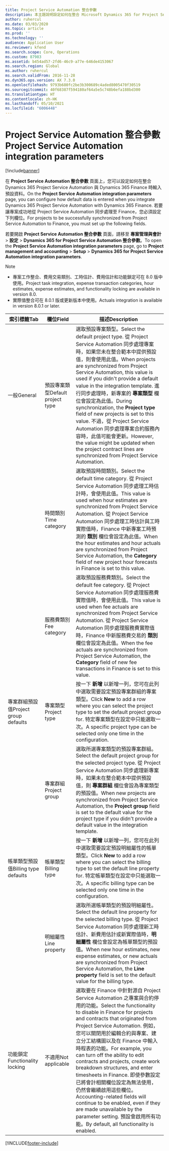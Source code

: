 ```yaml
---
title: Project Service Automation 整合參數
description: 本主題說明設定如何在整合 Microsoft Dynamics 365 for Project Service Automation 與 Microsoft Dynamics 365 Finance 時輸入預設資料的方法。
author: ruhercul
ms.date: 03/03/2020
ms.topic: article
ms.prod: ''
ms.technology: ''
audience: Application User
ms.reviewer: kfend
ms.search.scope: Core, Operations
ms.custom: 87983
ms.assetid: b454ad57-2fd6-46c9-a77e-646de4153067
ms.search.region: Global
ms.author: ruhercul
ms.search.validFrom: 2016-11-28
ms.dyn365.ops.version: AX 7.3.0
ms.openlocfilehash: 9793b680fc2be3b300689c4aded8005470f30519
ms.sourcegitcommit: 40f68387f594180af64a5e5c748b6efa188bd300
ms.translationtype: HT
ms.contentlocale: zh-HK
ms.lasthandoff: 05/10/2021
ms.locfileid: "6006448"
---
```

# <a name="project-service-automation-integration-parameters"></a><span data-ttu-id="ff5de-103">Project Service Automation 整合參數</span><span class="sxs-lookup"><span data-stu-id="ff5de-103">Project Service Automation integration parameters</span></span>

[!include[banner](../includes/banner.md)]

<span data-ttu-id="ff5de-104">在 **Project Service Automation 整合參數** 頁面上，您可以設定如何在整合 Dynamics 365 Project Service Automation 與 Dynamics 365 Finance 時輸入預設資料。</span><span class="sxs-lookup"><span data-stu-id="ff5de-104">On the **Project Service Automation integration parameters** page, you can configure how default data is entered when you integrate Dynamics 365 Project Service Automation with Dynamics 365 Finance.</span></span> <span data-ttu-id="ff5de-105">若要讓專案成功地從 Project Service Automation 同步處理至 Finance，您必須設定下列欄位。</span><span class="sxs-lookup"><span data-stu-id="ff5de-105">For projects to be successfully synchronized from Project Service Automation to Finance, you must set up the following fields.</span></span>

<span data-ttu-id="ff5de-106">若要開啟 **Project Service Automation 整合參數** 頁面，請移至 **專案管理與會計** \> **設定** \> **Dynamics 365 for Project Service Automation 整合參數**。</span><span class="sxs-lookup"><span data-stu-id="ff5de-106">To open the **Project Service Automation integration parameters** page, go to **Project management and accounting** \> **Setup** \> **Dynamics 365 for Project Service Automation integration parameters**.</span></span> 

> [!NOTE]
> - <span data-ttu-id="ff5de-107">專案工作整合、費用交易類別、工時估計、費用估計和功能鎖定可在 8.0 版中使用。</span><span class="sxs-lookup"><span data-stu-id="ff5de-107">Project task integration, expense transaction categories, hour estimates, expense estimates, and functionality locking are available in version 8.0.</span></span>
> - <span data-ttu-id="ff5de-108">實際值整合可在 8.0.1 版或更新版本中使用。</span><span class="sxs-lookup"><span data-stu-id="ff5de-108">Actuals integration is available in version 8.0.1 or later.</span></span>


| <span data-ttu-id="ff5de-109">索引標籤</span><span class="sxs-lookup"><span data-stu-id="ff5de-109">Tab</span></span>                    | <span data-ttu-id="ff5de-110">欄位</span><span class="sxs-lookup"><span data-stu-id="ff5de-110">Field</span></span>                | <span data-ttu-id="ff5de-111">描述</span><span class="sxs-lookup"><span data-stu-id="ff5de-111">Description</span></span> |
|------------------------|----------------------|-------------|
| <span data-ttu-id="ff5de-112">一般</span><span class="sxs-lookup"><span data-stu-id="ff5de-112">General</span></span>                | <span data-ttu-id="ff5de-113">預設專案類型</span><span class="sxs-lookup"><span data-stu-id="ff5de-113">Default project type</span></span> | <span data-ttu-id="ff5de-114">選取預設專案類型。</span><span class="sxs-lookup"><span data-stu-id="ff5de-114">Select the default project type.</span></span> <span data-ttu-id="ff5de-115">從 Project Service Automation 同步處理專案時，如果您未在整合範本中提供預設值，則會使用此值。</span><span class="sxs-lookup"><span data-stu-id="ff5de-115">When projects are synchronized from Project Service Automation, this value is used if you didn't provide a default value in the integration template.</span></span> <span data-ttu-id="ff5de-116">進行同步處理時，新專案的 **專案類型** 欄位會設定為此值。</span><span class="sxs-lookup"><span data-stu-id="ff5de-116">During synchronization, the **Project type** field of new projects is set to this value.</span></span> <span data-ttu-id="ff5de-117">不過，從 Project Service Automation 同步處理專案合約服務內容時，此值可能會更新。</span><span class="sxs-lookup"><span data-stu-id="ff5de-117">However, the value might be updated when the project contract lines are synchronized from Project Service Automation.</span></span> |
|                        | <span data-ttu-id="ff5de-118">時間類別</span><span class="sxs-lookup"><span data-stu-id="ff5de-118">Time category</span></span>        | <span data-ttu-id="ff5de-119">選取預設時間類別。</span><span class="sxs-lookup"><span data-stu-id="ff5de-119">Select the default time category.</span></span> <span data-ttu-id="ff5de-120">從 Project Service Automation 同步處理工時估計時，會使用此值。</span><span class="sxs-lookup"><span data-stu-id="ff5de-120">This value is used when hour estimates are synchronized from Project Service Automation.</span></span> <span data-ttu-id="ff5de-121">從 Project Service Automation 同步處理工時估計與工時實際值時，Finance 中新專案工時預測的 **類別** 欄位會設定為此值。</span><span class="sxs-lookup"><span data-stu-id="ff5de-121">When the hour estimates and hour actuals are synchronized from Project Service Automation, the **Category** field of new project hour forecasts in Finance is set to this value.</span></span> |
|                        | <span data-ttu-id="ff5de-122">服務費類別</span><span class="sxs-lookup"><span data-stu-id="ff5de-122">Fee category</span></span>         | <span data-ttu-id="ff5de-123">選取預設服務費類別。</span><span class="sxs-lookup"><span data-stu-id="ff5de-123">Select the default fee category.</span></span> <span data-ttu-id="ff5de-124">從 Project Service Automation 同步處理服務費實際值時，會使用此值。</span><span class="sxs-lookup"><span data-stu-id="ff5de-124">This value is used when fee actuals are synchronized from Project Service Automation.</span></span> <span data-ttu-id="ff5de-125">從 Project Service Automation 同步處理服務費實際值時，Finance 中新服務費交易的 **類別** 欄位會設定為此值。</span><span class="sxs-lookup"><span data-stu-id="ff5de-125">When the fee actuals are synchronized from Project Service Automation, the **Category** field of new fee transactions in Finance is set to this value.</span></span> |
| <span data-ttu-id="ff5de-126">專案群組預設值</span><span class="sxs-lookup"><span data-stu-id="ff5de-126">Project group defaults</span></span> | <span data-ttu-id="ff5de-127">專案類型</span><span class="sxs-lookup"><span data-stu-id="ff5de-127">Project type</span></span>         | <span data-ttu-id="ff5de-128">按一下 **新增** 以新增一列，您可在此列中選取需要設定預設專案群組的專案類型。</span><span class="sxs-lookup"><span data-stu-id="ff5de-128">Click **New** to add a row where you can select the project type to set the default project group for.</span></span> <span data-ttu-id="ff5de-129">特定專案類型在設定中只能選取一次。</span><span class="sxs-lookup"><span data-stu-id="ff5de-129">A specific project type can be selected only one time in the configuration.</span></span> |
|                        | <span data-ttu-id="ff5de-130">專案群組</span><span class="sxs-lookup"><span data-stu-id="ff5de-130">Project group</span></span>        | <span data-ttu-id="ff5de-131">選取所選專案類型的預設專案群組。</span><span class="sxs-lookup"><span data-stu-id="ff5de-131">Select the default project group for the selected project type.</span></span> <span data-ttu-id="ff5de-132">從 Project Service Automation 同步處理新專案時，如果未在整合範本中提供預設值，則 **專案群組** 欄位會設為專案類型的預設值。</span><span class="sxs-lookup"><span data-stu-id="ff5de-132">When new projects are synchronized from Project Service Automation, the **Project group** field is set to the default value for the project type if you didn't provide a default value in the integration template.</span></span> |
| <span data-ttu-id="ff5de-133">帳單類型預設值</span><span class="sxs-lookup"><span data-stu-id="ff5de-133">Billing type defaults</span></span>  | <span data-ttu-id="ff5de-134">帳單類型</span><span class="sxs-lookup"><span data-stu-id="ff5de-134">Billing type</span></span>         | <span data-ttu-id="ff5de-135">按一下 **新增** 以新增一列，您可在此列中選取需要設定預設明細屬性的帳單類型。</span><span class="sxs-lookup"><span data-stu-id="ff5de-135">Click **New** to add a row where you can select the billing type to set the default line property for.</span></span> <span data-ttu-id="ff5de-136">特定帳單類型在設定中只能選取一次。</span><span class="sxs-lookup"><span data-stu-id="ff5de-136">A specific billing type can be selected only one time in the configuration.</span></span> |
|                        | <span data-ttu-id="ff5de-137">明細屬性</span><span class="sxs-lookup"><span data-stu-id="ff5de-137">Line property</span></span>        | <span data-ttu-id="ff5de-138">選取所選帳單類型的預設明細屬性。</span><span class="sxs-lookup"><span data-stu-id="ff5de-138">Select the default line property for the selected billing type.</span></span> <span data-ttu-id="ff5de-139">從 Project Service Automation 同步處理新工時估計、新費用估計或新實際值時，**明細屬性** 欄位會設定為帳單類型的預設值。</span><span class="sxs-lookup"><span data-stu-id="ff5de-139">When new hour estimates, new expense estimates, or new actuals are synchronized from Project Service Automation, the **Line property** field is set to the default value for the billing type.</span></span> |
| <span data-ttu-id="ff5de-140">功能鎖定</span><span class="sxs-lookup"><span data-stu-id="ff5de-140">Functionality locking</span></span>  | <span data-ttu-id="ff5de-141">不適用</span><span class="sxs-lookup"><span data-stu-id="ff5de-141">Not applicable</span></span>       | <span data-ttu-id="ff5de-142">選取要在 Finance 中針對源自 Project Service Automation 之專案與合約停用的功能。</span><span class="sxs-lookup"><span data-stu-id="ff5de-142">Select the functionality to disable in Finance for projects and contracts that originated from Project Service Automation.</span></span> <span data-ttu-id="ff5de-143">例如，您可以關閉用於編輯合約與專案、建立分工結構圖以及在 Finance 中輸入時程表的功能。</span><span class="sxs-lookup"><span data-stu-id="ff5de-143">For example, you can turn off the ability to edit contracts and projects, create work breakdown structures, and enter timesheets in Finance.</span></span> <span data-ttu-id="ff5de-144">即使參數設定已將會計相關欄位設定為無法使用，仍然會繼續啟用這些欄位。</span><span class="sxs-lookup"><span data-stu-id="ff5de-144">Accounting-related fields will continue to be enabled, even if they are made unavailable by the parameter setting.</span></span> <span data-ttu-id="ff5de-145">預設會啟用所有功能。</span><span class="sxs-lookup"><span data-stu-id="ff5de-145">By default, all functionality is enabled.</span></span> |


[!INCLUDE[footer-include](../includes/footer-banner.md)]